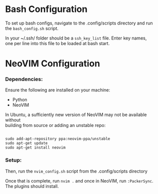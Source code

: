 
# Bash Configuration

To set up bash configs, navigate to the .config/scripts directory and run  
the `bash_config.sh` script.

In your ~/.ssh/ folder should be a `ssh_key_list` file. Enter key names,  
one per line into this file to be loaded at bash start.  

# NeoVIM Configuration


### Dependencies:  

Ensure the following are installed on your machine:  
* Python
* NeoVIM

In Ubuntu, a sufficiently new version of NeoVIM may not be available without  
building from source or adding an unstable repo:  

```

sudo add-apt-repository ppa:neovim-ppa/unstable
sudo apt-get update
sudo apt-get install neovim

```

### Setup: 

Then, run the `nvim_config.sh` script from the .config/scripts directory 

Once that is complete, run `nvim .` and once in NeoVIM, run `:PackerSync`.  
The plugins should install.  
